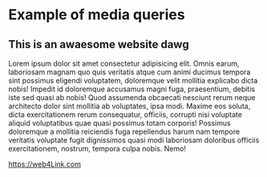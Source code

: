 # Example of media queries

## This is an awaesome website dawg

Lorem ipsum dolor sit amet consectetur adipisicing elit. Omnis earum,
laboriosam magnam quo quis veritatis atque cum animi ducimus tempora
sint possimus eligendi voluptatem, doloremque velit mollitia explicabo
dicta nobis! Impedit id doloremque accusamus magni fuga, praesentium,
debitis iste sed quasi ab nobis! Quod assumenda obcaecati nesciunt
rerum neque architecto dolor sint mollitia ab voluptates, ipsa modi.
Maxime eos soluta, dicta exercitationem rerum consequatur, officiis,
corrupti nisi voluptate aliquid voluptatibus quae quasi possimus totam
corporis! Possimus doloremque a mollitia reiciendis fuga repellendus
harum nam tempore veritatis voluptate fugit dignissimos quasi modi
laboriosam doloribus officiis exercitationem, nostrum, tempora culpa
nobis. Nemo!

https://web4Link.com
